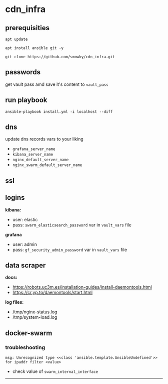 # cdn_infra

## prerequisities
`apt update`

`apt install ansible git -y`

`git clone https://github.com/smowky/cdn_infra.git`


## passwords
get vault pass amd save it's content to  `vault_pass`


## run playbook
`ansible-playbook install.yml -i localhost --diff`



## dns
update dns records vars to your liking
- `grafana_server_name`
- `kibana_server_name`
- `nginx_default_server_name`
- `nginx_swarm_default_server_name`

## ssl


## logins
**kibana:**
  - user: elastic
  - pass: `swarm_elasticsearch_password` var in `vault_vars` file

**grafana**
  - user: admin
  - pass: `gf_security_admin_password` var in `vault_vars` file

## data scraper
**docs:**
  - https://robots.uc3m.es/installation-guides/install-daemontools.html
  - https://cr.yp.to/daemontools/start.html


**log files:**
  - /tmp/nginx-status.log
  - /tmp/system-load.log

## docker-swarm
### troubleshooting
  `msg: Unrecognized type <<class 'ansible.template.AnsibleUndefined'>> for ipaddr filter <value>`

 - check value of `swarm_internal_interface`

---

